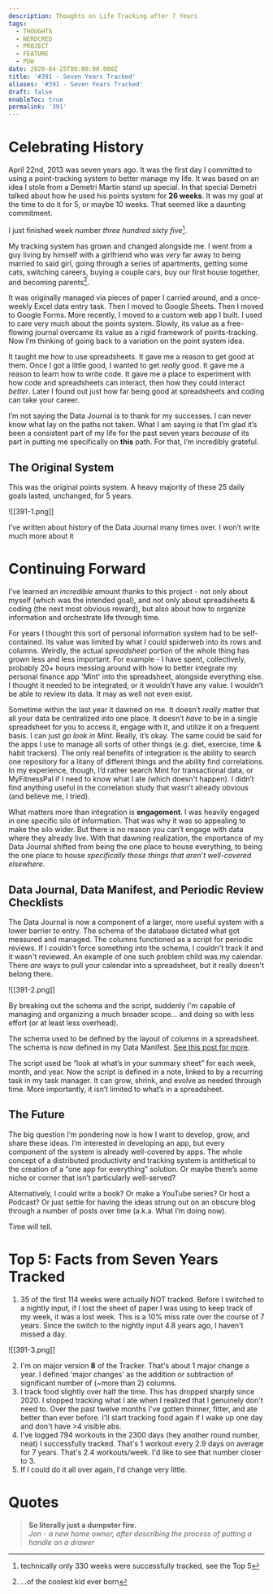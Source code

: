 ```yaml
---
description: Thoughts on Life Tracking after 7 Years
tags:
  - THOUGHTS
  - NERDCRED
  - PROJECT
  - FEATURE
  - PDW
date: 2020-04-25T00:00:00.000Z
title: '#391 - Seven Years Tracked'
aliases: '#391 - Seven Years Tracked'
draft: false
enableToc: true
permalink: '391'
---
```


# Celebrating History

April 22nd, 2013 was seven years ago. It was the first day I committed to using a point-tracking system to better manage my life. It was based on an idea I stole from a Demetri Martin stand up special. In that special Demetri talked about how he used his points system for **26 weeks**. It was my goal at the time to do it for 5, or maybe 10 weeks. That seemed like a daunting commitment.

I just finished week number *three hundred sixty five*[^1].

My tracking system has grown and changed alongside me. I went from a guy living by himself with a girlfriend who was *very* far away to being married to said girl, going through a series of apartments, getting some cats, switching careers, buying a couple cars, buy our first house together, and becoming parents[^2].

It was originally managed via pieces of paper I carried around, and a once-weekly Excel data entry task. Then I moved to Google Sheets. Then I moved to Google Forms. More recently, I moved to a custom web app I built. I used to care very much about the points system. Slowly, its value as a free-flowing journal overcame its value as a rigid framework of points-tracking. Now I’m thinking of going back to a variation on the point system idea.

It taught me how to use spreadsheets. It gave me a reason to get good at them. Once I got a little good, I wanted to get *really* good. It gave me a reason to learn how to write code. It gave me a place to experiment with how code and spreadsheets can interact, then how they could interact *better*. Later I found out just how far being good at spreadsheets and coding can take your career. 

I’m not saying the Data Journal is to thank for my successes. I can never know what lay on the paths not taken. What I am saying is that I’m glad it’s been a consistent part of my life for the past seven years *because* of its part in putting me specifically on **this** path. For that, I’m incredibly grateful. 

## The Original System

This was the original points system. A heavy majority of these 25 daily goals lasted, unchanged, for 5 years.

![[391-1.png]]

I’ve written about history of the Data Journal many times over. I won’t write much more about it 

# Continuing Forward

I’ve learned an *incredible* amount thanks to this project - not only about myself (which was the intended goal), and not only about spreadsheets & coding (the next most obvious reward), but also about how to organize information and orchestrate life through time. 

For years I thought this sort of personal information system had to be self-contained. Its value was limited by what I could spiderweb into its rows and columns. Weirdly, the actual *spreadsheet* portion of the whole thing has grown less and less important. For example - I have spent, collectively, probably 20+ hours messing around with how to better integrate my personal finance app 'Mint' into the spreadsheet, alongside everything else. I thought it needed to be integrated, or it wouldn’t have any value. I wouldn’t be able to review its data. It may as well not even exist.

Sometime within the last year it dawned on me. It doesn’t *really* matter that all your data be centralized into one place. It doesn’t *have* to be in a single spreadsheet for you to access it, engage with it, and utilize it on a frequent basis. I can just *go look in Mint*. Really, it’s okay. The same could be said for the apps I use to manage all sorts of other things (e.g. diet, exercise, time & habit trackers). The only real benefits of integration is the ability to search one repository for a litany of different things and the ability find correlations. In my experience, though, I’d rather search Mint for transactional data, or MyFitnessPal if I need to know what I ate (which doesn't happen). I didn’t find anything useful in the correlation study that wasn’t already obvious (and believe me, I tried).

What matters more than integration is **engagement**. I was heavily engaged in one specific silo of information. That was why it was so appealing to make the silo wider. But there is no reason you can’t engage with data where they already live. With that dawning realization, the importance of my Data Journal shifted from being the one place to house everything, to being the one place to house *specifically those things that aren’t well-covered elsewhere*. 

## Data Journal, Data Manifest, and Periodic Review Checklists

The Data Journal is now a component of a larger, more useful system with a lower barrier to entry. The schema of the database dictated what got measured and managed. The columns functioned as a script for periodic reviews. If I couldn't force something into the schema, I couldn't track it and it wasn't reviewed. An example of one such problem child was my calendar. There *are* ways to pull your calendar into a spreadsheet, but it really doesn't belong there.

![[391-2.png]]

By breaking out the schema and the script, suddenly I'm capable of managing and organizing a much broader scope... and doing so with less effort (or at least less overhead).

The schema used to be defined by the layout of columns in a spreadsheet. The schema is now defined in my Data Manifest. [See this post for more](https://aarongilly.com/385).

The script used be “look at what’s in your summary sheet” for each week, month, and year. Now the script is defined in a note, linked to by a recurring task in my task manager. It can grow, shrink, and evolve as needed through time. More importantly, it isn’t limited to what’s in a spreadsheet.

## The Future

The big question I‘m pondering now is how I want to develop, grow, and share these ideas. I’m interested in developing an app, but every component of the system is already well-covered by apps. The whole concept of a distributed productivity and tracking system is antithetical to the creation of a “one app for everything” solution. Or maybe there’s some niche or corner that isn’t particularly well-served? 

Alternatively, I could write a book? Or make a YouTube series? Or host a Podcast? Or just settle for having the ideas strung out on an obscure blog through a number of posts over time (a.k.a. What I’m doing now). 

Time will tell.

# Top 5: Facts from Seven Years Tracked
1. 35 of the first 114 weeks were actually NOT tracked. Before I switched to a nightly input, if I lost the sheet of paper I was using to keep track of my week, it was a lost week. This is a 10% miss rate over the course of 7 years. Since the switch to the nightly input 4.8 years ago, I haven't missed a day.

![[391-3.png]]

2. I'm on major version **8** of the Tracker. That's about 1 major change a year. I defined 'major changes' as the addition or subtraction of significant number of (~more than 2) columns.
3. I track food slightly over half the time. This has dropped sharply since 2020. I stopped tracking what I ate when I realized that I genuinely don't need to. Over the past twelve months I've gotten thinner, fitter, and ate better than ever before. I'll start tracking food again if I wake up one day and don't have >4 visible abs.
4. I've logged 794 workouts in the 2300 days (hey another round number, neat) I successfully tracked. That's 1 workout every 2.9 days on average for 7 years. That's 2.4 workouts/week. I'd like to see that number closer to 3.
5. If I could do it all over again, I'd change very little.

# Quotes
> **So literally just a dumpster fire.**  
> *<cite>Jon</cite> - a new home owner, after describing the process of putting a handle on a drawer*

[^1]: technically only 330 weeks were successfully tracked, see the Top 5
[^2]: ...of the coolest kid ever born
